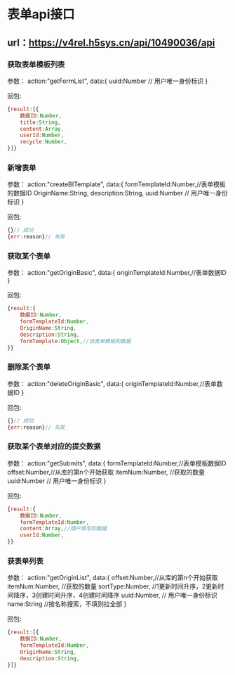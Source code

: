 # 表单api接口
## url：https://v4rel.h5sys.cn/api/10490036/api
### 获取表单模板列表
参数：
action:"getFormList",
data:{
	uuid:Number // 用户唯一身份标识
} 

回包:
```javascript
{result:[{
	数据ID:Number,
	title:String,
	content:Array,
	userId:Number,
	recycle:Number,
}]}
```
### 新增表单
参数：
action:"createBITemplate",
data:{
formTemplateId:Number,//表单模板的数据ID
OriginName:String,
description:String,
uuid:Number // 用户唯一身份标识
}

回包:
```javascript
{}// 成功
{err:reason}// 失败
```

### 获取某个表单
参数：
action:"getOriginBasic",
data:{
originTemplateId:Number,//表单数据ID
}

回包:
```javascript
{result:{
	数据ID:Number,
	formTemplateId:Number,
	OriginName:String,
	description:String,
	formTemplate:Object,//该表单模板的数据
}}
```

### 删除某个表单
参数：
action:"deleteOriginBasic",
data:{
originTemplateId:Number,//表单数据ID
}

回包:
```javascript
{}// 成功
{err:reason}// 失败
```

### 获取某个表单对应的提交数据
参数：
action:"getSubmits",
data:{
formTemplateId:Number,//表单模板数据ID
offset:Number,//从库的第n个开始获取
itemNum:Number, //获取的数量
uuid:Number // 用户唯一身份标识
}

回包:
```javascript
{result:{
	数据ID:Number,
	formTemplateId:Number,
	content:Array,//用户填写的数据
	userId:Number,
}}
```

### 获表单列表
参数：
action:"getOriginList",
data:{
offset:Number,//从库的第n个开始获取
itemNum:Number, //获取的数量
sortType:Number, //1更新时间升序，2更新时间降序，3创建时间升序，4创建时间降序
uuid:Number, // 用户唯一身份标识
name:String //按名称搜索，不填则拉全部
}

回包:
```javascript
{result:[{
	数据ID:Number,
	formTemplateId:Number,
	OriginName:String,
	description:String,
}]}
```